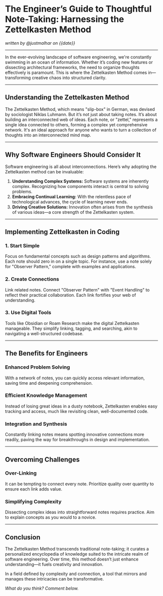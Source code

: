 # The Engineer’s Guide to Thoughtful Note-Taking: Harnessing the Zettelkasten Method

*written by @justmalhar on {{date}}*

---

In the ever-evolving landscape of software engineering, we're constantly swimming in an ocean of information. Whether it’s coding new features or dissecting architectural frameworks, the need to organize thoughts effectively is paramount. This is where the Zettelkasten Method comes in—transforming creative chaos into structured clarity.

---

## Understanding the Zettelkasten Method

The Zettelkasten Method, which means "slip-box" in German, was devised by sociologist Niklas Luhmann. But it’s not just about taking notes. It’s about building an interconnected web of ideas. Each note, or "zettel," represents a single idea connected to others, forming a complex yet comprehensive network. It's an ideal approach for anyone who wants to turn a collection of thoughts into an interconnected mind map.

---

## Why Software Engineers Should Consider It

Software engineering is all about interconnections. Here’s why adopting the Zettelkasten method can be invaluable:

1. **Understanding Complex Systems:** Software systems are inherently complex. Recognizing how components interact is central to solving problems.
2. **Embracing Continual Learning:** With the relentless pace of technological advances, the cycle of learning never ends.
3. **Driving Creative Solutions:** Innovation often arises from the synthesis of various ideas—a core strength of the Zettelkasten system.

---

## Implementing Zettelkasten in Coding

### 1. Start Simple

Focus on fundamental concepts such as design patterns and algorithms. Each note should zero in on a single topic. For instance, use a note solely for "Observer Pattern," complete with examples and applications.

### 2. Create Connections

Link related notes. Connect "Observer Pattern" with "Event Handling" to reflect their practical collaboration. Each link fortifies your web of understanding.

### 3. Use Digital Tools

Tools like Obsidian or Roam Research make the digital Zettelkasten manageable. They simplify linking, tagging, and searching, akin to navigating a well-structured codebase.

---

## The Benefits for Engineers

### Enhanced Problem Solving

With a network of notes, you can quickly access relevant information, saving time and deepening comprehension.

### Efficient Knowledge Management

Instead of losing great ideas in a dusty notebook, Zettelkasten enables easy tracking and access, much like revisiting clean, well-documented code.

### Integration and Synthesis

Constantly linking notes means spotting innovative connections more readily, paving the way for breakthroughs in design and implementation.

---

## Overcoming Challenges

### Over-Linking

It can be tempting to connect every note. Prioritize quality over quantity to ensure each link adds value.

### Simplifying Complexity

Dissecting complex ideas into straightforward notes requires practice. Aim to explain concepts as you would to a novice.

---

## Conclusion

The Zettelkasten Method transcends traditional note-taking; it curates a personalized encyclopedia of knowledge suited to the intricate realm of software engineering. Over time, this method doesn’t just enhance understanding—it fuels creativity and innovation.

In a field defined by complexity and connection, a tool that mirrors and manages these intricacies can be transformative.

*What do you think? Comment below.*
